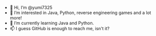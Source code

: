 - 👋 Hi, I’m @yumi7325
- 👀 I’m interested in Java, Python, reverse engineering games and a lot more!
- 🌱 I’m currently learning Java and Python.
- 📫 I guess GitHub is enough to reach me, isn't it?

<!---
yumi7325/yumi7325 is a ✨ special ✨ repository because its `README.md` (this file) appears on your GitHub profile.
You can click the Preview link to take a look at your changes.
--->
